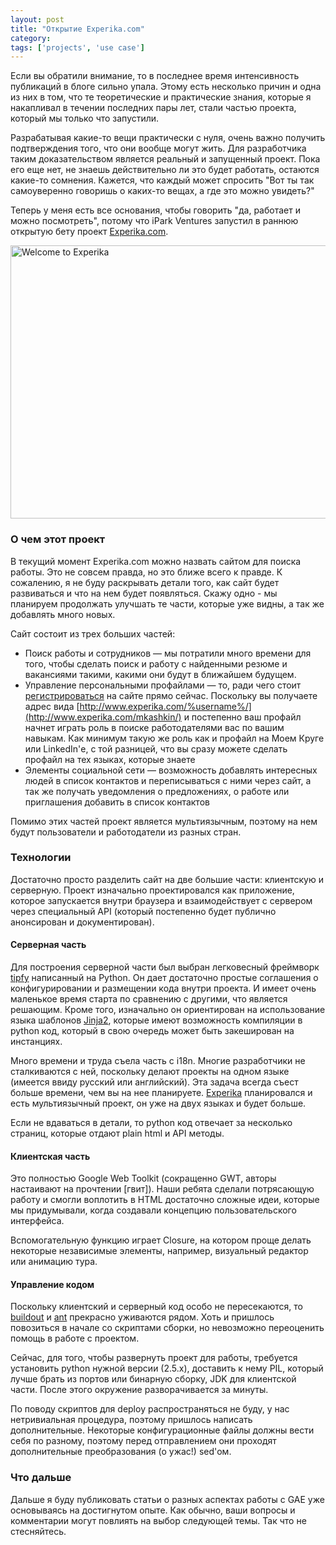 ```yaml
---
layout: post
title: "Открытие Experika.com"
category: 
tags: ['projects', 'use case']
---
```

Если вы обратили внимание, то в последнее время интенсивность публикаций в блоге сильно упала. Этому есть несколько причин и одна из них в том, что те теоретические и практические знaния, которые я накапливал в течении последних пары лет, стали частью проекта, который мы только что запустили.

Разрабатывая какие-то вещи практически с нуля, очень важно получить подтверждения того, что они вообще могут жить. Для разработчика таким доказательством является реальный и запущенный проект. Пока его еще нет, не знаешь действительно ли это будет работать, остаются какие-то сомнения. Кажется, что каждый может спросить "Вот ты так самоуверенно говоришь о каких-то вещах, а где это можно увидеть?" 

Теперь у меня есть все основания, чтобы говорить "да, работает и можно посмотреть", потому что iPark Ventures запустил в раннюю открытую бету проект [Experika.com](http://www.experika.com/).

<a href="http://www.experika.com/" title="Welcome to Experika  by Vurter, on Flickr"><img src="http://farm6.static.flickr.com/5259/5456921719_bbea890b03_z.jpg" width="640" height="437" alt="Welcome to Experika " /></a>

### О чем этот проект ###

В текущий момент Experika.com можно назвать сайтом для поиска работы. Это не совсем правда, но это ближе всего к правде. К сожалению, я не буду раскрывать детали того, как сайт будет развиваться и что на нем будет появляться. Скажу одно - мы планируем продолжать улучшать те части, которые уже видны, а так же добавлять много новых.

Сайт состоит из трех больших частей:

  * Поиск работы и сотрудников — мы потратили много времени для того, чтобы сделать поиск и работу с найденными резюме и вакансиями такими, какими они будут в ближайшем будущем.
  * Управление персональными профайлами — то, ради чего стоит [регистрироваться](http://www.experika.com/user/register) на сайте прямо сейчас. Поскольку вы получаете адрес вида [http://www.experika.com/%username%/](http://www.experika.com/mkashkin/) и постепенно ваш профайл начнет играть роль в поиске работодателями вас по вашим навыкам. Как минимум такую же роль как и профайл на Моем Круге или LinkedIn'е, с той разницей, что вы сразу можете сделать профайл на тех языках, которые знаете
  * Элементы социальной сети — возможность добавлять интересных людей в список контактов и переписываться с ними через сайт, а так же получать уведомления о предложениях, о работе или приглашения добавить в список контактов

Помимо этих частей проект является мультиязычным, поэтому на нем будут пользователи и работодатели из разных стран. 

### Технологии ###

Достаточно просто разделить сайт на две большие части: клиентскую и серверную. Проект изначально проектировался как приложение, которое запускается внутри браузера и взаимодействует с сервером через специальный API (который постепенно будет публично анонсирован и документирован). 

#### Серверная часть ####

Для построения серверной части был выбран легковесный фреймворк [tipfy](http://www.tipfy.org/) написанный на Python. Он дает достаточно простые соглашения о конфигурировании и размещении кода внутри проекта. И имеет очень маленькое время старта по сравнению с другими, что является решающим. Кроме того, изначально он ориентирован на использование языка шаблонов [Jinja2](http://jinja.pocoo.org/), которые имеют возможность компиляции в python код, который в свою очередь может быть закеширован на инстанциях.

Много времени и труда съела часть с i18n. Многие разработчики не сталкиваются с ней, поскольку делают проекты на одном языке (имеется ввиду русский или английский). Эта задача всегда съест больше времени, чем вы на нее планируете. [Experika](http://www.experika.com/) планировался и есть мультиязычный проект, он уже на двух языках и будет больше.

Если не вдаваться в детали, то python код отвечает за несколько страниц, которые отдают plain html и API методы.

#### Клиентская часть ####

Это полностью Google Web Toolkit (сокращенно GWT, авторы настаивают на прочтении [гвит]). Наши ребята сделали потрясающую работу и смогли воплотить в HTML достаточно сложные идеи, которые мы придумывали, когда создавали концепцию пользовательского интерфейса. 

Вспомогательную функцию играет Closure, на котором проще делать некоторые независимые элементы, например, визуальный редактор или анимацию тура.

#### Управление кодом ####

Поскольку клиентский и серверный код особо не пересекаются, то [buildout](http://www.buildout.org/) и [ant](http://ant.apache.org/) прекрасно уживаются рядом. Хоть и пришлось повозиться в начале со скриптами сборки, но невозможно переоценить помощь в работе с проектом.

Сейчас, для того, чтобы развернуть проект для работы, требуется установить python нужной версии (2.5.x), доставить к нему PIL, который лучше брать из портов или бинарную сборку, JDK для клиентской части. После этого окружение разворачивается за минуты.

По поводу скриптов для deploy распространяться не буду, у нас нетривиальная процедура, поэтому пришлось написать дополнительные. Некоторые конфигурационные файлы должны вести себя по разному, поэтому перед отправлением они проходят дополнительные преобразования (о ужас!) sed'ом.

### Что дальше ###

Дальше я буду публиковать статьи о разных аспектах работы с GAE уже основываясь на достигнутом опыте. Как обычно, ваши вопросы и комментарии могут повлиять на выбор следующей темы. Так что не стесняйтесь.

